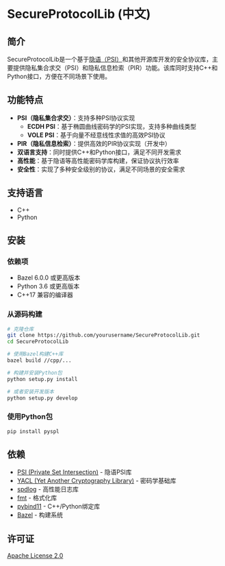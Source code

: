 <!-- cspell:disable -->
# SecureProtocolLib (中文)

## 简介

SecureProtocolLib是一个基于[隐语（PSI）](https://github.com/secretflow/psi)和其他开源库开发的安全协议库，主要提供隐私集合求交（PSI）和隐私信息检索（PIR）功能。该库同时支持C++和Python接口，方便在不同场景下使用。

## 功能特点

- **PSI（隐私集合求交）**：支持多种PSI协议实现
  - **ECDH PSI**：基于椭圆曲线密码学的PSI实现，支持多种曲线类型
  - **VOLE PSI**：基于向量不经意线性求值的高效PSI协议
- **PIR（隐私信息检索）**：提供高效的PIR协议实现（开发中）
- **双语言支持**：同时提供C++和Python接口，满足不同开发需求
- **高性能**：基于隐语等高性能密码学库构建，保证协议执行效率
- **安全性**：实现了多种安全级别的协议，满足不同场景的安全需求

## 支持语言

- C++
- Python

## 安装

### 依赖项

- Bazel 6.0.0 或更高版本
- Python 3.6 或更高版本
- C++17 兼容的编译器

### 从源码构建

```bash
# 克隆仓库
git clone https://github.com/yourusername/SecureProtocolLib.git
cd SecureProtocolLib

# 使用Bazel构建C++库
bazel build //cpp/...

# 构建并安装Python包
python setup.py install

# 或者安装开发版本
python setup.py develop
```

### 使用Python包

```bash
pip install pyspl
```

## 依赖

- [PSI (Private Set Intersection)](https://github.com/secretflow/psi) - 隐语PSI库
- [YACL (Yet Another Cryptography Library)](https://github.com/secretflow/yacl) - 密码学基础库
- [spdlog](https://github.com/gabime/spdlog) - 高性能日志库
- [fmt](https://github.com/fmtlib/fmt) - 格式化库
- [pybind11](https://github.com/pybind/pybind11) - C++/Python绑定库
- [Bazel](https://bazel.build/) - 构建系统


## 许可证

[Apache License 2.0](LICENSE)